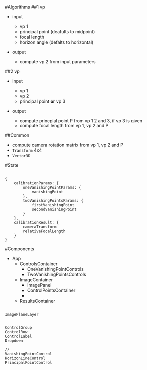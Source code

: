 #Algorithms
##1 vp

* input
  * vp 1
  * principal point (deafults to midpoint)
  * focal length
  * horizon angle (defalts to horizontal)
  
* output
  * compute vp 2 from input parameters

##2 vp

* input
  * vp 1
  * vp 2
  * principal point __or__ vp 3
  
* output
  * compute princpial point P from vp 1 2 and 3, if vp 3 is given
  * compute focal length from vp 1, vp 2 and P

##Common

* compute camera rotation matrix from vp 1, vp 2 and P
* ```Transform``` 4x4
* ```Vector3D```

#State

```

{
    calibrationParams: {
        oneVanishingPointParams: {
            vanishingPoint
        },
        twoVanishingPointsParams: {
            firstVanishingPoint
            secondVanishingPoint
        }
    },
    calibrationResult: {
        cameraTransform
        relativeFocalLength
    }
}

```

#Components

* App
  * ControlsContainer
     * OneVanishingPointControls
     * TwoVanishingPointsControls
  * ImageContainer
     * ImagePanel
     * ControlPointsContainer
     * 
  * ResultsContainer

```

ImagePlaneLayer

```


```

ControlGroup
ControlRow
ControlLabel
Dropdown

//
VanishingPointControl
HorizonLineControl
PrincipalPointControl


```

